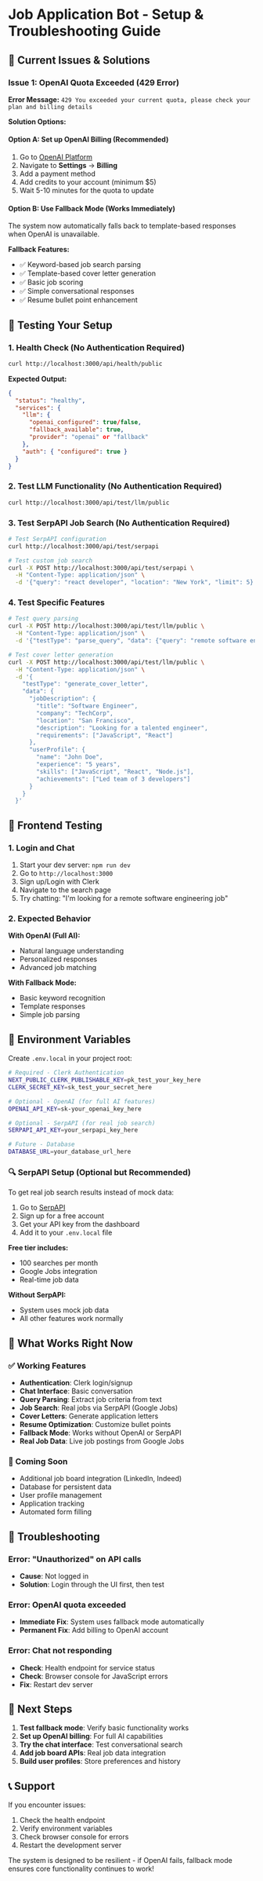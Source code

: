 # Job Application Bot - Setup & Troubleshooting Guide

## 🚨 Current Issues & Solutions

### Issue 1: OpenAI Quota Exceeded (429 Error)

**Error Message:** `429 You exceeded your current quota, please check your plan and billing details`

**Solution Options:**

#### Option A: Set up OpenAI Billing (Recommended)
1. Go to [OpenAI Platform](https://platform.openai.com/)
2. Navigate to **Settings** → **Billing**
3. Add a payment method
4. Add credits to your account (minimum $5)
5. Wait 5-10 minutes for the quota to update

#### Option B: Use Fallback Mode (Works Immediately)
The system now automatically falls back to template-based responses when OpenAI is unavailable.

**Fallback Features:**
- ✅ Keyword-based job search parsing
- ✅ Template-based cover letter generation  
- ✅ Basic job scoring
- ✅ Simple conversational responses
- ✅ Resume bullet point enhancement

## 🧪 Testing Your Setup

### 1. Health Check (No Authentication Required)
```bash
curl http://localhost:3000/api/health/public
```

**Expected Output:**
```json
{
  "status": "healthy",
  "services": {
    "llm": {
      "openai_configured": true/false,
      "fallback_available": true,
      "provider": "openai" or "fallback"
    },
    "auth": { "configured": true }
  }
}
```

### 2. Test LLM Functionality (No Authentication Required)
```bash
curl http://localhost:3000/api/test/llm/public
```

### 3. Test SerpAPI Job Search (No Authentication Required)
```bash
# Test SerpAPI configuration
curl http://localhost:3000/api/test/serpapi

# Test custom job search
curl -X POST http://localhost:3000/api/test/serpapi \
  -H "Content-Type: application/json" \
  -d '{"query": "react developer", "location": "New York", "limit": 5}'
```

### 4. Test Specific Features
```bash
# Test query parsing
curl -X POST http://localhost:3000/api/test/llm/public \
  -H "Content-Type: application/json" \
  -d '{"testType": "parse_query", "data": {"query": "remote software engineer in San Francisco"}}'

# Test cover letter generation
curl -X POST http://localhost:3000/api/test/llm/public \
  -H "Content-Type: application/json" \
  -d '{
    "testType": "generate_cover_letter",
    "data": {
      "jobDescription": {
        "title": "Software Engineer",
        "company": "TechCorp",
        "location": "San Francisco",
        "description": "Looking for a talented engineer",
        "requirements": ["JavaScript", "React"]
      },
      "userProfile": {
        "name": "John Doe",
        "experience": "5 years",
        "skills": ["JavaScript", "React", "Node.js"],
        "achievements": ["Led team of 3 developers"]
      }
    }
  }'
```

## 📱 Frontend Testing

### 1. Login and Chat
1. Start your dev server: `npm run dev`
2. Go to `http://localhost:3000`
3. Sign up/Login with Clerk
4. Navigate to the search page
5. Try chatting: "I'm looking for a remote software engineering job"

### 2. Expected Behavior

**With OpenAI (Full AI):**
- Natural language understanding
- Personalized responses
- Advanced job matching

**With Fallback Mode:**
- Basic keyword recognition
- Template responses
- Simple job parsing

## 🔧 Environment Variables

Create `.env.local` in your project root:

```bash
# Required - Clerk Authentication
NEXT_PUBLIC_CLERK_PUBLISHABLE_KEY=pk_test_your_key_here
CLERK_SECRET_KEY=sk_test_your_secret_here

# Optional - OpenAI (for full AI features)
OPENAI_API_KEY=sk-your_openai_key_here

# Optional - SerpAPI (for real job search)
SERPAPI_API_KEY=your_serpapi_key_here

# Future - Database
DATABASE_URL=your_database_url_here
```

### 🔍 SerpAPI Setup (Optional but Recommended)

To get real job search results instead of mock data:

1. Go to [SerpAPI](https://serpapi.com/)
2. Sign up for a free account
3. Get your API key from the dashboard
4. Add it to your `.env.local` file

**Free tier includes:**
- 100 searches per month
- Google Jobs integration
- Real-time job data

**Without SerpAPI:**
- System uses mock job data
- All other features work normally

## 🎯 What Works Right Now

### ✅ Working Features
- **Authentication**: Clerk login/signup
- **Chat Interface**: Basic conversation
- **Query Parsing**: Extract job criteria from text
- **Job Search**: Real jobs via SerpAPI (Google Jobs)
- **Cover Letters**: Generate application letters
- **Resume Optimization**: Customize bullet points
- **Fallback Mode**: Works without OpenAI or SerpAPI
- **Real Job Data**: Live job postings from Google Jobs

### 🚧 Coming Soon
- Additional job board integration (LinkedIn, Indeed)
- Database for persistent data
- User profile management
- Application tracking
- Automated form filling

## 🐛 Troubleshooting

### Error: "Unauthorized" on API calls
- **Cause**: Not logged in
- **Solution**: Login through the UI first, then test

### Error: OpenAI quota exceeded
- **Immediate Fix**: System uses fallback mode automatically
- **Permanent Fix**: Add billing to OpenAI account

### Error: Chat not responding
- **Check**: Health endpoint for service status
- **Check**: Browser console for JavaScript errors
- **Fix**: Restart dev server

## 🚀 Next Steps

1. **Test fallback mode**: Verify basic functionality works
2. **Set up OpenAI billing**: For full AI capabilities  
3. **Try the chat interface**: Test conversational search
4. **Add job board APIs**: Real job data integration
5. **Build user profiles**: Store preferences and history

## 📞 Support

If you encounter issues:
1. Check the health endpoint
2. Verify environment variables
3. Check browser console for errors
4. Restart the development server

The system is designed to be resilient - if OpenAI fails, fallback mode ensures core functionality continues to work! 